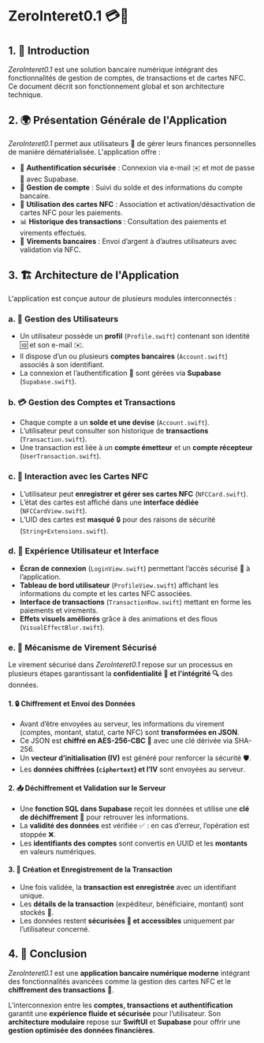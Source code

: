 # ZeroInteret0.1 💳📱

## 1. 🚀 Introduction
*ZeroInteret0.1* est une solution bancaire numérique intégrant des fonctionnalités de gestion de comptes, de transactions et de cartes NFC. Ce document décrit son fonctionnement global et son architecture technique.

## 2. 🌍 Présentation Générale de l'Application

*ZeroInteret0.1* permet aux utilisateurs 👥 de gérer leurs finances personnelles de manière dématérialisée. L'application offre :

- 🔐 **Authentification sécurisée** : Connexion via e-mail ✉️ et mot de passe 🔑 avec Supabase.
- 🏦 **Gestion de compte** : Suivi du solde et des informations du compte bancaire.
- 📡 **Utilisation des cartes NFC** : Association et activation/désactivation de cartes NFC pour les paiements.
- 📊 **Historique des transactions** : Consultation des paiements et virements effectués.
- 💸 **Virements bancaires** : Envoi d’argent à d’autres utilisateurs avec validation via NFC.

## 3. 🏗️ Architecture de l'Application
L'application est conçue autour de plusieurs modules interconnectés :

### a. 👥 Gestion des Utilisateurs
- Un utilisateur possède un **profil** (`Profile.swift`) contenant son identité 🆔 et son e-mail ✉️.
- Il dispose d’un ou plusieurs **comptes bancaires** (`Account.swift`) associés à son identifiant.
- La connexion et l’authentification 🔑 sont gérées via **Supabase** (`Supabase.swift`).

### b. 💳 Gestion des Comptes et Transactions
- Chaque compte a un **solde et une devise** (`Account.swift`).
- L’utilisateur peut consulter son historique de **transactions** (`Transaction.swift`).
- Une transaction est liée à un **compte émetteur** et un **compte récepteur** (`UserTransaction.swift`).

### c. 📡 Interaction avec les Cartes NFC
- L’utilisateur peut **enregistrer et gérer ses cartes NFC** (`NFCCard.swift`).
- L’état des cartes est affiché dans une **interface dédiée** (`NFCCardView.swift`).
- L’UID des cartes est **masqué** 🔒 pour des raisons de sécurité (`String+Extensions.swift`).

### d. 🎨 Expérience Utilisateur et Interface
- **Écran de connexion** (`LoginView.swift`) permettant l’accès sécurisé 🔑 à l’application.
- **Tableau de bord utilisateur** (`ProfileView.swift`) affichant les informations du compte et les cartes NFC associées.
- **Interface de transactions** (`TransactionRow.swift`) mettant en forme les paiements et virements.
- **Effets visuels améliorés** grâce à des animations et des flous (`VisualEffectBlur.swift`).

### e. 🔐 Mécanisme de Virement Sécurisé
Le virement sécurisé dans *ZeroInteret0.1* repose sur un processus en plusieurs étapes garantissant la **confidentialité 🔏 et l'intégrité 🔍** des données.

#### 1. 🔒 Chiffrement et Envoi des Données
- Avant d’être envoyées au serveur, les informations du virement (comptes, montant, statut, carte NFC) sont **transformées en JSON**.
- Ce JSON est **chiffré en AES-256-CBC 🔑** avec une clé dérivée via SHA-256.
- Un **vecteur d’initialisation (IV)** est généré pour renforcer la sécurité 🛡️.
- Les **données chiffrées (`ciphertext`) et l’IV** sont envoyées au serveur.

#### 2. 📥 Déchiffrement et Validation sur le Serveur
- Une **fonction SQL dans Supabase** reçoit les données et utilise une **clé de déchiffrement** 🔑 pour retrouver les informations.
- La **validité des données** est vérifiée ✅ : en cas d’erreur, l’opération est stoppée ❌.
- Les **identifiants des comptes** sont convertis en UUID et les **montants** en valeurs numériques.

#### 3. 📌 Création et Enregistrement de la Transaction
- Une fois validée, la **transaction est enregistrée** avec un identifiant unique.
- Les **détails de la transaction** (expéditeur, bénéficiaire, montant) sont stockés 💾.
- Les données restent **sécurisées 🔏 et accessibles** uniquement par l’utilisateur concerné.

## 4. 🎯 Conclusion
*ZeroInteret0.1* est une **application bancaire numérique moderne** intégrant des fonctionnalités avancées comme la gestion des cartes NFC et le **chiffrement des transactions** 🔐. 

L’interconnexion entre les **comptes, transactions et authentification** garantit une **expérience fluide et sécurisée** pour l’utilisateur. Son **architecture modulaire** repose sur **SwiftUI** et **Supabase** pour offrir une **gestion optimisée des données financières**.

